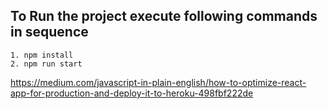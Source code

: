 ## To Run the project execute following commands in sequence

    1. npm install
    2. npm run start
    
    
https://medium.com/javascript-in-plain-english/how-to-optimize-react-app-for-production-and-deploy-it-to-heroku-498fbf222de
